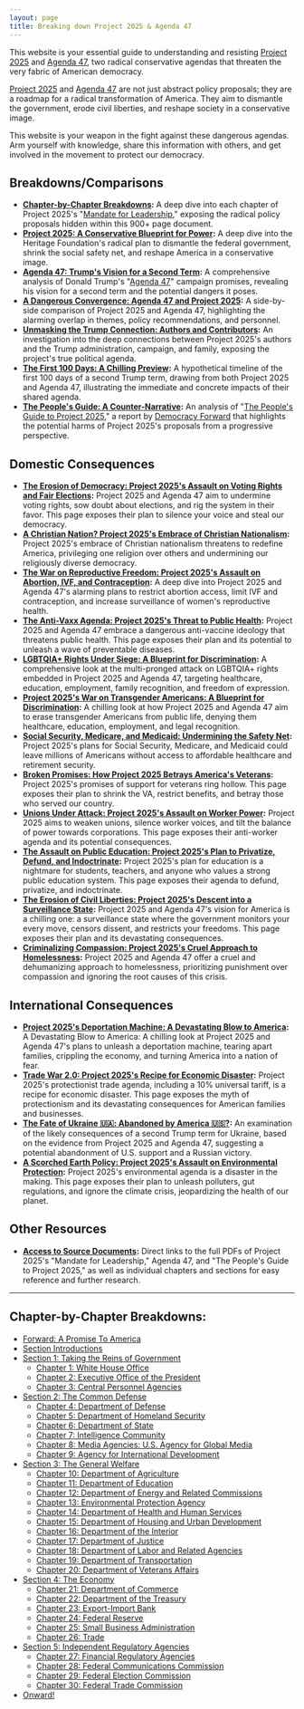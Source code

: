 ```yaml
---
layout: page
title: Breaking down Project 2025 & Agenda 47
---
```


This website is your essential guide to understanding and resisting [Project 2025](https://www.project2025.org/) and [Agenda 47](https://www.donaldjtrump.com/agenda47), two radical conservative agendas that threaten the very fabric of American democracy.

[Project 2025](https://en.wikipedia.org/wiki/Project_2025) and [Agenda 47](https://en.wikipedia.org/wiki/Agenda_47) are not just abstract policy proposals; they are a roadmap for a radical transformation of America. They aim to dismantle the government, erode civil liberties, and reshape society in a conservative image.

This website is your weapon in the fight against these dangerous agendas. Arm yourself with knowledge, share this information with others, and get involved in the movement to protect our democracy.

## Breakdowns/Comparisons
* **[Chapter-by-Chapter Breakdowns](#chapter-by-chapter-breakdowns):**  A deep dive into each chapter of Project 2025's "[Mandate for Leadership](https://static.project2025.org/2025_MandateForLeadership_FULL.pdf)," exposing the radical policy proposals hidden within this 900+ page document.
* **[Project 2025: A Conservative Blueprint for Power](./project_2025/a_detailed_breakdown.md):** A deep dive into the Heritage Foundation's radical plan to dismantle the federal government, shrink the social safety net, and reshape America in a conservative image.
* **[Agenda 47: Trump's Vision for a Second Term](./agenda_47/a_detailed_breakdown.md):** A comprehensive analysis of Donald Trump's "[Agenda 47](https://en.wikipedia.org/wiki/agenda_47)" campaign promises, revealing his vision for a second term and the potential dangers it poses.
* **[A Dangerous Convergence: Agenda 47 and Project 2025](./agenda_47/agenda_47_vs_project_2025.md):** A side-by-side comparison of Project 2025 and Agenda 47, highlighting the alarming overlap in themes, policy recommendations, and personnel.
* **[Unmasking the Trump Connection: Authors and Contributors](./project_2025/authors/trumps_connections.md):**  An investigation into the deep connections between Project 2025's authors and the Trump administration, campaign, and family, exposing the project's true political agenda.
* **[The First 100 Days: A Chilling Preview](./project_2025/the_first_100_days.md):** A hypothetical timeline of the first 100 days of a second Trump term, drawing from both Project 2025 and Agenda 47, illustrating the immediate and concrete impacts of their shared agenda.
* **[The People's Guide: A Counter-Narrative](./project_2025/the_peoples_guide_to_project_2025.md):** An analysis of "[The People's Guide to Project 2025](https://democracyforward.org/the-peoples-guide-to-project-2025/)," a report by [Democracy Forward](https://democracyforward.org) that highlights the potential harms of Project 2025's proposals from a progressive perspective.

## Domestic Consequences
* **[The Erosion of Democracy: Project 2025's Assault on Voting Rights and Fair Elections](./consequences/domestic/voting_rights.md):** Project 2025 and Agenda 47 aim to undermine voting rights, sow doubt about elections, and rig the system in their favor. This page exposes their plan to silence your voice and steal our democracy.
* **[A Christian Nation? Project 2025's Embrace of Christian Nationalism](./consequences/domestic/christian_nationalism.md):** Project 2025's embrace of Christian nationalism threatens to redefine America, privileging one religion over others and undermining our religiously diverse democracy. 
* **[The War on Reproductive Freedom: Project 2025's Assault on Abortion, IVF, and Contraception](./consequences/domestic/abortion_ivf_contraception_access.md):** A deep dive into Project 2025 and Agenda 47's alarming plans to restrict abortion access, limit IVF and contraception, and increase surveillance of women's reproductive health.
* **[The Anti-Vaxx Agenda: Project 2025's Threat to Public Health](./consequences/domestic/anti_vaxx.md):** Project 2025 and Agenda 47 embrace a dangerous anti-vaccine ideology that threatens public health. This page exposes their plan and its potential to unleash a wave of preventable diseases.
* **[LGBTQIA+ Rights Under Siege: A Blueprint for Discrimination](./consequences/domestic/lgbtqi_rights.md):** A comprehensive look at the multi-pronged attack on LGBTQIA+ rights embedded in Project 2025 and Agenda 47, targeting healthcare, education, employment, family recognition, and freedom of expression.
* **[Project 2025's War on Transgender Americans: A Blueprint for Discrimination](./consequences/domestic/trans_rights.md):** A chilling look at how Project 2025 and Agenda 47 aim to erase transgender Americans from public life, denying them healthcare, education, employment, and legal recognition.
* **[Social Security, Medicare, and Medicaid: Undermining the Safety Net](./consequences/domestic/social_security_medicare_and_medicaid.md):** Project 2025's plans for Social Security, Medicare, and Medicaid could leave millions of Americans without access to affordable healthcare and retirement security.
* **[Broken Promises: How Project 2025 Betrays America's Veterans](./consequences/domestic/veterans_affairs.md):** Project 2025's promises of support for veterans ring hollow. This page exposes their plan to shrink the VA, restrict benefits, and betray those who served our country.
* **[Unions Under Attack: Project 2025's Assault on Worker Power](./consequences/domestic/unions.md):** Project 2025 aims to weaken unions, silence worker voices, and tilt the balance of power towards corporations. This page exposes their anti-worker agenda and its potential consequences.
* **[The Assault on Public Education: Project 2025's Plan to Privatize, Defund, and Indoctrinate](./consequences/domestic/public_education.md):** Project 2025's plan for education is a nightmare for students, teachers, and anyone who values a strong public education system. This page exposes their agenda to defund, privatize, and indoctrinate.
* **[The Erosion of Civil Liberties: Project 2025's Descent into a Surveillance State](./consequences/domestic/civil_liberties.md):** Project 2025 and Agenda 47's vision for America is a chilling one: a surveillance state where the government monitors your every move, censors dissent, and restricts your freedoms. This page exposes their plan and its devastating consequences.
* **[Criminalizing Compassion: Project 2025's Cruel Approach to Homelessness](./consequences/domestic/homelessness.md):** Project 2025 and Agenda 47 offer a cruel and dehumanizing approach to homelessness, prioritizing punishment over compassion and ignoring the root causes of this crisis.

## International Consequences
* **[Project 2025's Deportation Machine: A Devastating Blow to America](./consequences/international/mass_deportations.md):** A Devastating Blow to America: A chilling look at Project 2025 and Agenda 47's plans to unleash a deportation machine, tearing apart families, crippling the economy, and turning America into a nation of fear.
* **[Trade War 2.0: Project 2025's Recipe for Economic Disaster](./consequences/international/trade_war.md):** Project 2025's protectionist trade agenda, including a 10% universal tariff, is a recipe for economic disaster. This page exposes the myth of protectionism and its devastating consequences for American families and businesses.
* **[The Fate of Ukraine 🇺🇦: Abandoned by America 🇺🇸?](./consequences/international/ukraine.md):** An examination of the likely consequences of a second Trump term for Ukraine, based on the evidence from Project 2025 and Agenda 47, suggesting a potential abandonment of U.S. support and a Russian victory.
* **[A Scorched Earth Policy: Project 2025's Assault on Environmental Protection](./consequences/international/the_environment.md):** Project 2025's environmental agenda is a disaster in the making. This page exposes their plan to unleash polluters, gut regulations, and ignore the climate crisis, jeopardizing the health of our planet.

## Other Resources
* **[Access to Source Documents](./documents/sources.md):** Direct links to the full PDFs of Project 2025's "Mandate for Leadership," Agenda 47, and "The People's Guide to Project 2025," as well as individual chapters and sections for easy reference and further research.

----

## Chapter-by-Chapter Breakdowns:
* [Forward: A Promise To America](./project_2025/mandate_for_leadership/foreward.md)
* [Section Introductions](./project_2025/mandate_for_leadership/sections.md)
* [Section 1: Taking the Reins of Government](./project_2025/mandate_for_leadership/sections.md)
	* [Chapter 1: White House Office](./project_2025/mandate_for_leadership/chapter_1.md)
	* [Chapter 2: Executive Office of the President](./project_2025/mandate_for_leadership/chapter_2.md)
	* [Chapter 3: Central Personnel Agencies](./project_2025/mandate_for_leadership/chapter_3.md)
* [Section 2: The Common Defense](./project_2025/mandate_for_leadership/sections.md)
	* [Chapter 4: Department of Defense](./project_2025/mandate_for_leadership/chapter_4.md)
	* [Chapter 5: Department of Homeland Security](./project_2025/mandate_for_leadership/chapter_5.md)
	* [Chapter 6: Department of State](./project_2025/mandate_for_leadership/chapter_6.md)
	* [Chapter 7: Intelligence Community](./project_2025/mandate_for_leadership/chapter_7.md)
	* [Chapter 8: Media Agencies: U.S. Agency for Global Media](./project_2025/mandate_for_leadership/chapter_8.md)
	* [Chapter 9: Agency for International Development](./project_2025/mandate_for_leadership/chapter_9.md)
* [Section 3: The General Welfare](./project_2025/mandate_for_leadership/sections.md)
	* [Chapter 10: Department of Agriculture](./project_2025/mandate_for_leadership/chapter_10.md)
	* [Chapter 11: Department of Education](./project_2025/mandate_for_leadership/chapter_11.md)
	* [Chapter 12: Department of Energy and Related Commissions](./project_2025/mandate_for_leadership/chapter_12.md)
	* [Chapter 13: Environmental Protection Agency](./project_2025/mandate_for_leadership/chapter_13.md)
	* [Chapter 14: Department of Health and Human Services](./project_2025/mandate_for_leadership/chapter_14.md)
	* [Chapter 15: Department of Housing and Urban Development](./project_2025/mandate_for_leadership/chapter_15.md)
	* [Chapter 16: Department of the Interior](./project_2025/mandate_for_leadership/chapter_16.md)
	* [Chapter 17: Department of Justice](./project_2025/mandate_for_leadership/chapter_17.md)
	* [Chapter 18: Department of Labor and Related Agencies](./project_2025/mandate_for_leadership/chapter_18.md)
	* [Chapter 19: Department of Transportation](./project_2025/mandate_for_leadership/chapter_19.md)
	* [Chapter 20: Department of Veterans Affairs](./project_2025/mandate_for_leadership/chapter_20.md)
* [Section 4: The Economy](./project_2025/mandate_for_leadership/sections.md)
	* [Chapter 21: Department of Commerce](./project_2025/mandate_for_leadership/chapter_21.md)
	* [Chapter 22: Department of the Treasury](./project_2025/mandate_for_leadership/chapter_22.md)
	* [Chapter 23: Export-Import Bank](./project_2025/mandate_for_leadership/chapter_23.md)
	* [Chapter 24: Federal Reserve](./project_2025/mandate_for_leadership/chapter_24.md)
	* [Chapter 25: Small Business Administration](./project_2025/mandate_for_leadership/chapter_25.md)
	* [Chapter 26: Trade](./project_2025/mandate_for_leadership/chapter_26.md)
* [Section 5: Independent Regulatory Agencies](./project_2025/mandate_for_leadership/sections.md)
	* [Chapter 27: Financial Regulatory Agencies](./project_2025/mandate_for_leadership/chapter_27.md)
	* [Chapter 28: Federal Communications Commission](./project_2025/mandate_for_leadership/chapter_28.md)
	* [Chapter 29: Federal Election Commission](./project_2025/mandate_for_leadership/chapter_29.md)
	* [Chapter 30: Federal Trade Commission](./project_2025/mandate_for_leadership/chapter_30.md)
* [Onward!](./project_2025/mandate_for_leadership/Onward.md)
